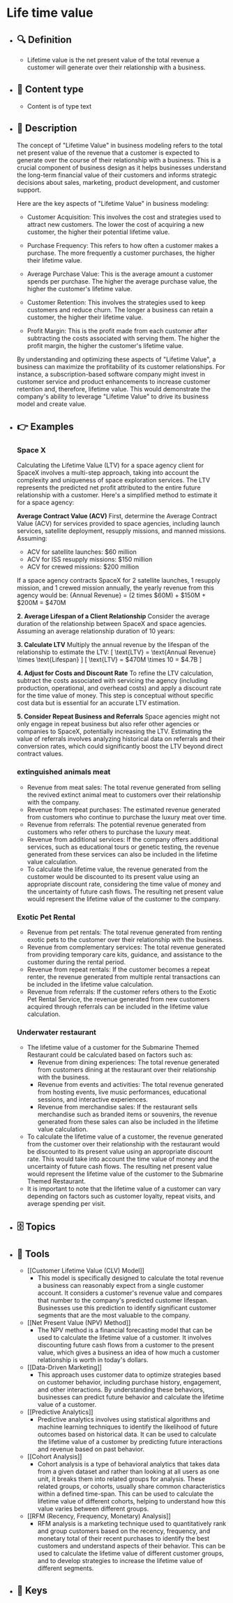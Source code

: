 # Life time value
- ## 🔍 Definition
  - Lifetime value is the net present value of the total revenue a customer will generate over their relationship with a business.
- ## 📰 Content type 
  - Content is of type text
- ## 📖 Description
  The concept of "Lifetime Value" in business modeling refers to the total net present value of the revenue that a customer is expected to generate over the course of their relationship with a business. This is a crucial component of business design as it helps businesses understand the long-term financial value of their customers and informs strategic decisions about sales, marketing, product development, and customer support.
  
  Here are the key aspects of "Lifetime Value" in business modeling:
  
  - Customer Acquisition: This involves the cost and strategies used to attract new customers. The lower the cost of acquiring a new customer, the higher their potential lifetime value.
  
  - Purchase Frequency: This refers to how often a customer makes a purchase. The more frequently a customer purchases, the higher their lifetime value.
  
  - Average Purchase Value: This is the average amount a customer spends per purchase. The higher the average purchase value, the higher the customer's lifetime value.
  
  - Customer Retention: This involves the strategies used to keep customers and reduce churn. The longer a business can retain a customer, the higher their lifetime value.
  
  - Profit Margin: This is the profit made from each customer after subtracting the costs associated with serving them. The higher the profit margin, the higher the customer's lifetime value.
  
  By understanding and optimizing these aspects of "Lifetime Value", a business can maximize the profitability of its customer relationships. For instance, a subscription-based software company might invest in customer service and product enhancements to increase customer retention and, therefore, lifetime value. This would demonstrate the company's ability to leverage "Lifetime Value" to drive its business model and create value.
- ## 👉 Examples
  ### Space X
  Calculating the Lifetime Value (LTV) for a space agency client for SpaceX involves a multi-step approach, taking into account the complexity and uniqueness of space exploration services. The LTV represents the predicted net profit attributed to the entire future relationship with a customer. Here's a simplified method to estimate it for a space agency:
  
  **Average Contract Value (ACV)**
  First, determine the Average Contract Value (ACV) for services provided to space agencies, including launch services, satellite deployment, resupply missions, and manned missions. Assuming:
  
  - ACV for satellite launches: $60 million
  - ACV for ISS resupply missions: $150 million
  - ACV for crewed missions: $200 million
  
  If a space agency contracts SpaceX for 2 satellite launches, 1 resupply mission, and 1 crewed mission annually, the yearly revenue from this agency would be:
  {Annual Revenue} = (2 times $60M) + $150M + $200M = $470M
  
  **2. Average Lifespan of a Client Relationship**
  Consider the average duration of the relationship between SpaceX and space agencies. Assuming an average relationship duration of 10 years:
  
  **3. Calculate LTV**
  Multiply the annual revenue by the lifespan of the relationship to estimate the LTV:
  \[ \text{LTV} = \text{Annual Revenue} \times \text{Lifespan} \]
  \[ \text{LTV} = \$470M \times 10 = \$4.7B \]
  
  **4. Adjust for Costs and Discount Rate**
  To refine the LTV calculation, subtract the costs associated with servicing the agency (including production, operational, and overhead costs) and apply a discount rate for the time value of money. This step is conceptual without specific cost data but is essential for an accurate LTV estimation.
  
  **5. Consider Repeat Business and Referrals**
  Space agencies might not only engage in repeat business but also refer other agencies or companies to SpaceX, potentially increasing the LTV. Estimating the value of referrals involves analyzing historical data on referrals and their conversion rates, which could significantly boost the LTV beyond direct contract values.
  
  ### 
  
  ### extinguished animals meat
  - Revenue from meat sales: The total revenue generated from selling the revived extinct animal meat to customers over their relationship with the company.
  - Revenue from repeat purchases: The estimated revenue generated from customers who continue to purchase the luxury meat over time.
  - Revenue from referrals: The potential revenue generated from customers who refer others to purchase the luxury meat.
  - Revenue from additional services: If the company offers additional services, such as educational tours or genetic testing, the revenue generated from these services can also be included in the lifetime value calculation.
  - To calculate the lifetime value, the revenue generated from the customer would be discounted to its present value using an appropriate discount rate, considering the time value of money and the uncertainty of future cash flows. The resulting net present value would represent the lifetime value of the customer to the company.
  ### Exotic Pet Rental
  - Revenue from pet rentals: The total revenue generated from renting exotic pets to the customer over their relationship with the business.
  - Revenue from complementary services: The total revenue generated from providing temporary care kits, guidance, and assistance to the customer during the rental period.
  - Revenue from repeat rentals: If the customer becomes a repeat renter, the revenue generated from multiple rental transactions can be included in the lifetime value calculation.
  - Revenue from referrals: If the customer refers others to the Exotic Pet Rental Service, the revenue generated from new customers acquired through referrals can be included in the lifetime value calculation.
  ### Underwater restaurant
  - The lifetime value of a customer for the Submarine Themed Restaurant could be calculated based on factors such as:
  	- Revenue from dining experiences: The total revenue generated from customers dining at the restaurant over their relationship with the business.
  	- Revenue from events and activities: The total revenue generated from hosting events, live music performances, educational sessions, and interactive experiences.
  	- Revenue from merchandise sales: If the restaurant sells merchandise such as branded items or souvenirs, the revenue generated from these sales can also be included in the lifetime value calculation.
  - To calculate the lifetime value of a customer, the revenue generated from the customer over their relationship with the restaurant would be discounted to its present value using an appropriate discount rate. This would take into account the time value of money and the uncertainty of future cash flows. The resulting net present value would represent the lifetime value of the customer to the Submarine Themed Restaurant.
  - It is important to note that the lifetime value of a customer can vary depending on factors such as customer loyalty, repeat visits, and average spending per visit.
- ## 🗄️ Topics
  
- ## 🧰 Tools
  - [[Customer Lifetime Value (CLV) Model]]
    - This model is specifically designed to calculate the total revenue a business can reasonably expect from a single customer account. It considers a customer's revenue value and compares that number to the company's predicted customer lifespan. Businesses use this prediction to identify significant customer segments that are the most valuable to the company.
  - [[Net Present Value (NPV) Method]]
    - The NPV method is a financial forecasting model that can be used to calculate the lifetime value of a customer. It involves discounting future cash flows from a customer to the present value, which gives a business an idea of how much a customer relationship is worth in today's dollars.
  - [[Data-Driven Marketing]]
    - This approach uses customer data to optimize strategies based on customer behavior, including purchase history, engagement, and other interactions. By understanding these behaviors, businesses can predict future behavior and calculate the lifetime value of a customer.
  - [[Predictive Analytics]]
    - Predictive analytics involves using statistical algorithms and machine learning techniques to identify the likelihood of future outcomes based on historical data. It can be used to calculate the lifetime value of a customer by predicting future interactions and revenue based on past behavior.
  - [[Cohort Analysis]]
    - Cohort analysis is a type of behavioral analytics that takes data from a given dataset and rather than looking at all users as one unit, it breaks them into related groups for analysis. These related groups, or cohorts, usually share common characteristics within a defined time-span. This can be used to calculate the lifetime value of different cohorts, helping to understand how this value varies between different groups.
  - [[RFM (Recency, Frequency, Monetary) Analysis]]
    - RFM analysis is a marketing technique used to quantitatively rank and group customers based on the recency, frequency, and monetary total of their recent purchases to identify the best customers and understand aspects of their behavior. This can be used to calculate the lifetime value of different customer groups, and to develop strategies to increase the lifetime value of different segments.
- ## 🔑 Keys
  

